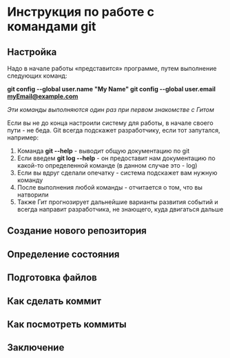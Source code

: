 # Инструкция по работе с командами git

## Настройка
Надо в начале работы «представится» программе, путем выполнение следующих команд:

**git config --global user.name "My Name"
git config --global user.email myEmail@example.com**

*Эти команды выполняются один раз при первом знакомстве с Гитом* 

Если вы не до конца настроили систему для работы, в начале своего пути - не беда. Git всегда подскажет разработчику, если тот запутался, например:

1) Команда __git --help__ - выводит общую документацию по git
2) Если введем **git log --help** - он предоставит нам документацию по какой-то определенной команде (в данном случае это - log)
3) Если вы вдруг сделали опечатку - система подскажет вам нужную команду
4) После выполнения любой команды - отчитается о том, что вы натворили
5) Также Гит прогнозирует дальнейшие варианты развития событий и всегда направит разработчика, не знающего, куда двигаться дальше

## Создание нового репозитория

## Определение состояния

## Подготовка файлов

## Как сделать коммит

## Как посмотреть коммиты

## Заключение